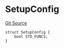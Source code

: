 # SetupConfig
[Git Source](https://github.com/metacontract/mc/blob/d41f04df9ea19494be75c66f344b8104caf03cd2/resources/devkit/api-reference/system/Config.sol)


```solidity
struct SetupConfig {
    bool STD_FUNCS;
}
```

